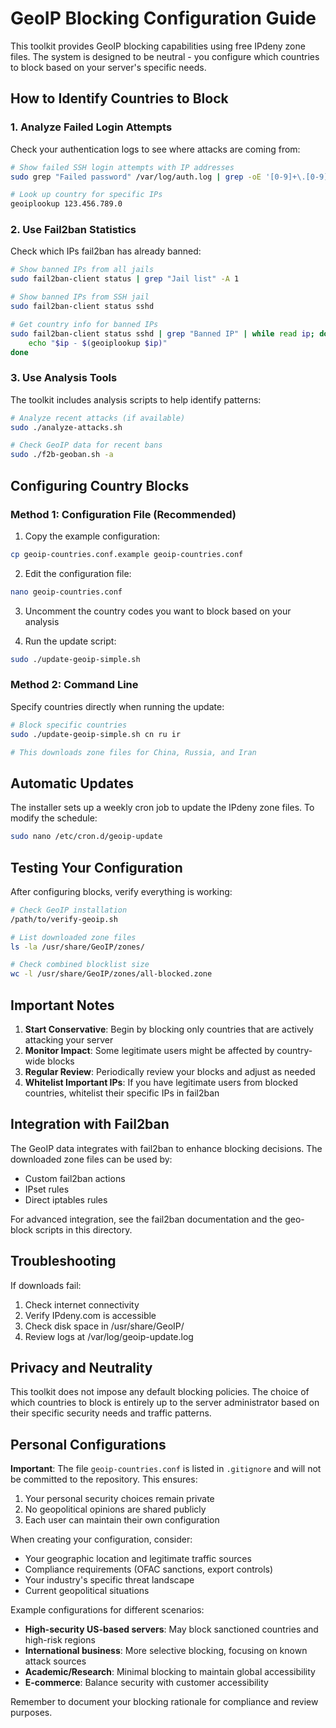 # GeoIP Blocking Configuration Guide

This toolkit provides GeoIP blocking capabilities using free IPdeny zone files. The system is designed to be neutral - you configure which countries to block based on your server's specific needs.

## How to Identify Countries to Block

### 1. Analyze Failed Login Attempts

Check your authentication logs to see where attacks are coming from:

```bash
# Show failed SSH login attempts with IP addresses
sudo grep "Failed password" /var/log/auth.log | grep -oE '[0-9]+\.[0-9]+\.[0-9]+\.[0-9]+' | sort | uniq -c | sort -rn | head -20

# Look up country for specific IPs
geoiplookup 123.456.789.0
```

### 2. Use Fail2ban Statistics

Check which IPs fail2ban has already banned:

```bash
# Show banned IPs from all jails
sudo fail2ban-client status | grep "Jail list" -A 1

# Show banned IPs from SSH jail
sudo fail2ban-client status sshd

# Get country info for banned IPs
sudo fail2ban-client status sshd | grep "Banned IP" | while read ip; do
    echo "$ip - $(geoiplookup $ip)"
done
```

### 3. Use Analysis Tools

The toolkit includes analysis scripts to help identify patterns:

```bash
# Analyze recent attacks (if available)
sudo ./analyze-attacks.sh

# Check GeoIP data for recent bans
sudo ./f2b-geoban.sh -a
```

## Configuring Country Blocks

### Method 1: Configuration File (Recommended)

1. Copy the example configuration:
```bash
cp geoip-countries.conf.example geoip-countries.conf
```

2. Edit the configuration file:
```bash
nano geoip-countries.conf
```

3. Uncomment the country codes you want to block based on your analysis

4. Run the update script:
```bash
sudo ./update-geoip-simple.sh
```

### Method 2: Command Line

Specify countries directly when running the update:

```bash
# Block specific countries
sudo ./update-geoip-simple.sh cn ru ir

# This downloads zone files for China, Russia, and Iran
```

## Automatic Updates

The installer sets up a weekly cron job to update the IPdeny zone files. To modify the schedule:

```bash
sudo nano /etc/cron.d/geoip-update
```

## Testing Your Configuration

After configuring blocks, verify everything is working:

```bash
# Check GeoIP installation
/path/to/verify-geoip.sh

# List downloaded zone files
ls -la /usr/share/GeoIP/zones/

# Check combined blocklist size
wc -l /usr/share/GeoIP/zones/all-blocked.zone
```

## Important Notes

1. **Start Conservative**: Begin by blocking only countries that are actively attacking your server
2. **Monitor Impact**: Some legitimate users might be affected by country-wide blocks
3. **Regular Review**: Periodically review your blocks and adjust as needed
4. **Whitelist Important IPs**: If you have legitimate users from blocked countries, whitelist their specific IPs in fail2ban

## Integration with Fail2ban

The GeoIP data integrates with fail2ban to enhance blocking decisions. The downloaded zone files can be used by:

- Custom fail2ban actions
- IPset rules
- Direct iptables rules

For advanced integration, see the fail2ban documentation and the geo-block scripts in this directory.

## Troubleshooting

If downloads fail:
1. Check internet connectivity
2. Verify IPdeny.com is accessible
3. Check disk space in /usr/share/GeoIP/
4. Review logs at /var/log/geoip-update.log

## Privacy and Neutrality

This toolkit does not impose any default blocking policies. The choice of which countries to block is entirely up to the server administrator based on their specific security needs and traffic patterns.

## Personal Configurations

**Important**: The file `geoip-countries.conf` is listed in `.gitignore` and will not be committed to the repository. This ensures:

1. Your personal security choices remain private
2. No geopolitical opinions are shared publicly
3. Each user can maintain their own configuration

When creating your configuration, consider:
- Your geographic location and legitimate traffic sources
- Compliance requirements (OFAC sanctions, export controls)
- Your industry's specific threat landscape
- Current geopolitical situations

Example configurations for different scenarios:
- **High-security US-based servers**: May block sanctioned countries and high-risk regions
- **International business**: More selective blocking, focusing on known attack sources
- **Academic/Research**: Minimal blocking to maintain global accessibility
- **E-commerce**: Balance security with customer accessibility

Remember to document your blocking rationale for compliance and review purposes.